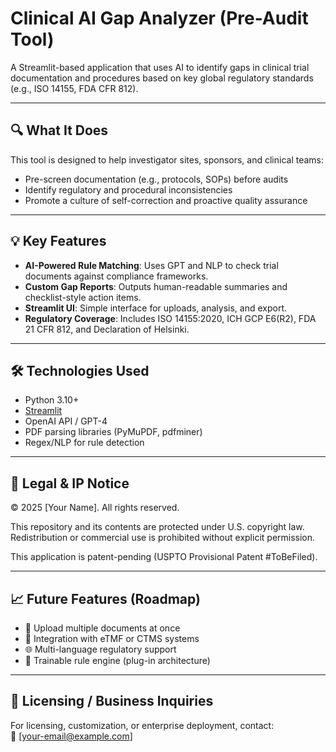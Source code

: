 # Clinical AI Gap Analyzer (Pre-Audit Tool)

A Streamlit-based application that uses AI to identify gaps in clinical trial documentation and procedures based on key global regulatory standards (e.g., ISO 14155, FDA CFR 812).

---

## 🔍 What It Does

This tool is designed to help investigator sites, sponsors, and clinical teams:
- Pre-screen documentation (e.g., protocols, SOPs) before audits
- Identify regulatory and procedural inconsistencies
- Promote a culture of self-correction and proactive quality assurance

---

## 💡 Key Features

- **AI-Powered Rule Matching**: Uses GPT and NLP to check trial documents against compliance frameworks.
- **Custom Gap Reports**: Outputs human-readable summaries and checklist-style action items.
- **Streamlit UI**: Simple interface for uploads, analysis, and export.
- **Regulatory Coverage**: Includes ISO 14155:2020, ICH GCP E6(R2), FDA 21 CFR 812, and Declaration of Helsinki.

---

## 🛠️ Technologies Used

- Python 3.10+
- [Streamlit](https://streamlit.io/)
- OpenAI API / GPT-4
- PDF parsing libraries (PyMuPDF, pdfminer)
- Regex/NLP for rule detection

---

## 🔐 Legal & IP Notice

© 2025 [Your Name]. All rights reserved.

This repository and its contents are protected under U.S. copyright law. Redistribution or commercial use is prohibited without explicit permission. 

This application is patent-pending (USPTO Provisional Patent #ToBeFiled).

---

## 📈 Future Features (Roadmap)

- 🔄 Upload multiple documents at once
- 🔗 Integration with eTMF or CTMS systems
- 🌐 Multi-language regulatory support
- 🧠 Trainable rule engine (plug-in architecture)

---

## 🤝 Licensing / Business Inquiries

For licensing, customization, or enterprise deployment, contact:  
📧 [your-email@example.com]  
